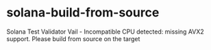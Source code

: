 # solana-build-from-source
Solana Test Validator Vail - Incompatible CPU detected: missing AVX2 support. Please build from source on the target
